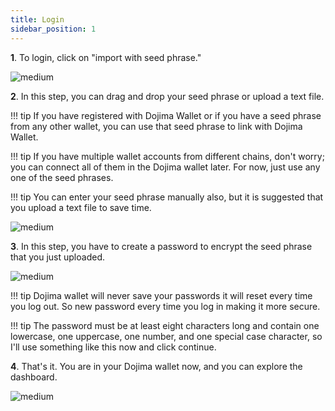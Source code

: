 ```yaml
---
title: Login
sidebar_position: 1
---
```


**1**. To login, click on "import with seed phrase."


![medium](https://dojima-images.s3.ap-south-1.amazonaws.com/dojima-docs/img/seed-phrase.png)

**2**. In this step, you can drag and drop your seed phrase or upload a text file.

!!! tip
    If you have registered with Dojima Wallet or if you have a seed phrase from any other wallet, you can use that seed phrase to link with Dojima Wallet.


!!! tip
    If you have multiple wallet accounts from different chains, don't worry; you can connect all of them in the Dojima wallet later. For now, just use any one of the seed phrases.


!!! tip
    You can enter your seed phrase manually also, but it is suggested that you upload a text file to save time.


![medium](https://dojima-images.s3.ap-south-1.amazonaws.com/dojima-docs/img/upload_seedphrase.png)


**3**. In this step, you have to create a password to encrypt the seed phrase that you just uploaded.

![medium](https://dojima-images.s3.ap-south-1.amazonaws.com/dojima-docs/img/password_correction.png) 

!!! tip
    Dojima wallet will never save your passwords it will reset every time you log out. So new password every
    time you log in making it more secure.


!!! tip
    The password must be at least eight characters long and contain one lowercase, one uppercase, one number, and one special case character, so I'll use something like this now and click continue.


**4**. That's it. You are in your Dojima wallet now, and you can explore the dashboard. 

![medium](https://dojima-images.s3.ap-south-1.amazonaws.com/dojima-docs/img/dashboard.png) 
